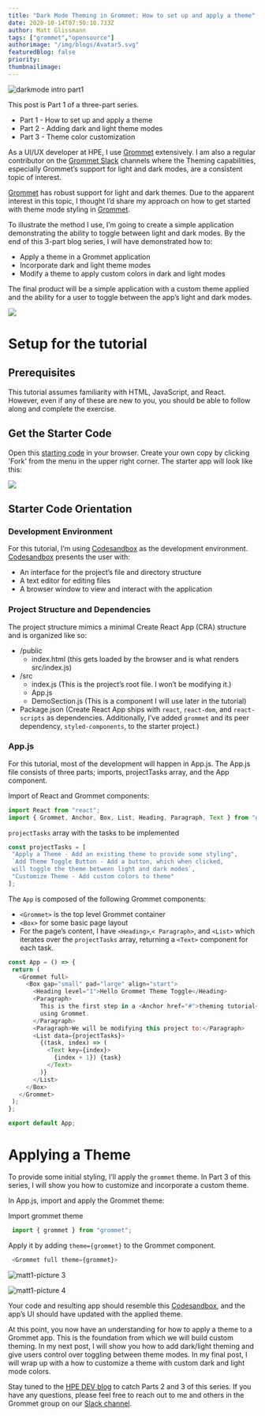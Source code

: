 ```yaml
---
title: "Dark Mode Theming in Grommet: How to set up and apply a theme"
date: 2020-10-14T07:50:10.733Z
author: Matt Glissmann 
tags: ["grommet","opensource"]
authorimage: "/img/blogs/Avatar5.svg"
featuredBlog: false
priority:
thumbnailimage:
---
```

![darkmode intro part1](https://hpe-developer-portal.s3.amazonaws.com/uploads/media/2020/9/darkmode-intro-part1-1603293464825.png)

This post is Part 1 of a three-part series.
- Part 1 - How to set up and apply a theme
- Part 2 - Adding dark and light theme modes
- Part 3 - Theme color customization

As a UI/UX developer at HPE, I use [Grommet](https://grommet.io) extensively. I am also a regular contributor on the [Grommet Slack](https://grommet.slack.com) channels where the Theming capabilities, especially Grommet’s support for light and dark modes, are a consistent topic of interest. 

[Grommet](https://grommet.io) has robust support for light and dark themes. Due to the apparent interest in this topic, I thought I’d share my approach on how to get started with theme mode styling in [Grommet](https://grommet.io). 

To illustrate the method I use, I’m going to create a simple application demonstrating the ability to toggle between light and dark modes. By the end of this 3-part blog series, I will have demonstrated how to:
- Apply a theme in a Grommet application
- Incorporate dark and light theme modes
- Modify a theme to apply custom colors in dark and light modes

The final product will be a simple application with a custom theme applied and the ability for a user to toggle between the app’s light and dark modes.

<img src="/uploads/media/2020/9/themetutorialapp-1602698870239.gif" style="height:300px, width:300px" />

# Setup for the tutorial
## Prerequisites
This tutorial assumes familiarity with HTML, JavaScript, and React. However, even if any of these are new to you, you should be able to follow along and complete the exercise.

## Get the Starter Code
Open this [starting code](https://codesandbox.io/s/grommet-theme-toggle-0starter-1k1cv?file=/src/App.js) in your browser. Create your own copy by clicking 'Fork' from the menu in the upper right corner. The starter app will look like this:

<img src="/uploads/media/2020/9/picture-2-1602661773922.png"  />

## Starter Code Orientation
### Development Environment
For this tutorial, I’m using [Codesandbox](https://codesandbox.io/) as the development environment. [Codesandbox](https://codesandbox.io/)  presents the user with: 
- An interface for the project’s file and directory structure
- A text editor for editing files
- A browser window to view and interact with the application

### Project Structure and Dependencies
The project structure mimics a minimal Create React App (CRA) structure and is organized like so:
- /public
  - index.html (this gets loaded by the browser and is what renders src/index.js)
- /src
  - index.js (This is the project’s root file. I won’t be modifying it.)
  - App.js
  - DemoSection.js (This is a component I will use later in the tutorial)
- Package.json (Create React App ships with `react`, `react-dom`, and `react-scripts` as dependencies. Additionally, I’ve added `grommet` and its peer dependency, `styled-components`, to the starter project.)

### App.js
For this tutorial, most of the development will happen in App.js. The App.js file consists of three parts; imports, projectTasks array, and the App component.

Import of React and Grommet components:

```javascript
import React from "react";
import { Grommet, Anchor, Box, List, Heading, Paragraph, Text } from "grommet";
```
`projectTasks` array with the tasks to be implemented

```javascript
const projectTasks = [
 "Apply a Theme - Add an existing theme to provide some styling",
 `Add Theme Toggle Button - Add a button, which when clicked,
 will toggle the theme between light and dark modes`,
 "Customize Theme - Add custom colors to theme"
];
````
The `App` is composed of the following Grommet components:
- `<Grommet>` is the top level Grommet container
- `<Box>` for some basic page layout
- For the page’s content, I have `<Heading>`,`< Paragraph>`, and `<List>` which iterates over the `projectTasks` array, returning a `<Text>` component for each task.

```javascript
const App = () => {
 return (
   <Grommet full>
     <Box gap="small" pad="large" align="start">
       <Heading level="1">Hello Grommet Theme Toggle</Heading>
       <Paragraph>
         This is the first step in a <Anchor href="#">theming tutorial</Anchor>{" "}
         using Grommet.
       </Paragraph>
       <Paragraph>We will be modifying this project to:</Paragraph>
       <List data={projectTasks}>
         {(task, index) => (
           <Text key={index}>
             {index + 1}) {task}
           </Text>
         )}
       </List>
     </Box>
   </Grommet>
 );
};

export default App;
```
# Applying a Theme
To provide some initial styling, I’ll apply the `grommet` theme. In Part 3 of this series, I will show you how to customize and incorporate a custom theme.

In App.js, import and apply the Grommet theme:

Import grommet theme

```javascript 
 import { grommet } from "grommet"; 
````
Apply it by adding `theme={grommet}` to the Grommet component.

```javascript
 <Grommet full theme={grommet}>
```




![matt1-picture 3](https://hpe-developer-portal.s3.amazonaws.com/uploads/media/2020/9/picture-3-1602661789429.png)



![matt1-picture 4](https://hpe-developer-portal.s3.amazonaws.com/uploads/media/2020/9/picture-4-1602661802053.png)

Your code and resulting app should resemble this [Codesandbox](https://codesandbox.io/s/grommet-theme-toggle-1adding-theme-rg91i?file=/src/App.js), and the app’s UI should have updated with the applied theme. 

At this point, you now have an understanding for how to apply a theme to a Grommet app. This is the foundation from which we will build custom theming. In my next post, I will show you how to add dark/light theming and give users control over toggling between theme modes. In my final post, I will wrap up with a how to customize a theme with custom dark and light mode colors.

Stay tuned to the [HPE DEV blog](https://developer.hpe.com/blog) to catch Parts 2 and 3 of this series. If you have any questions, please feel free to reach out to me and others in the Grommet group on our [Slack channel](https://app.slack.com/client/T04LMHMUT/C04LMHN59).

